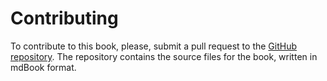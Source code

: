 # Contributing

To contribute to this book, please, submit a pull request to the [GitHub repository](https://github.com/MystenLabs/move-book). The repository contains the source files for the book, written in mdBook format.
